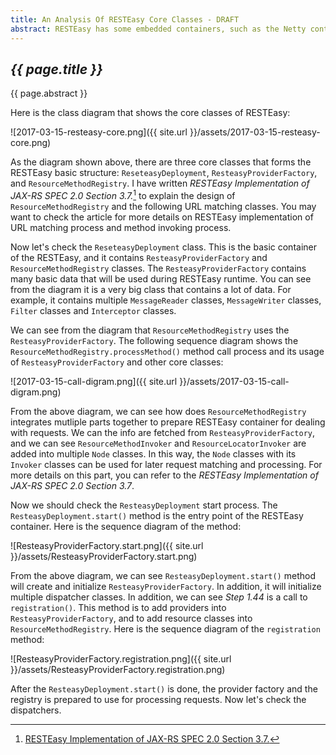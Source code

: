 ```yaml
---
title: An Analysis Of RESTEasy Core Classes - DRAFT
abstract: RESTEasy has some embedded containers, such as the Netty container, the Sun JDK HTTP Server container, and the Undertow container. For each container, their basic requirement is to initialize the RESTEasy core classes properly so RESTEasy can provide resource classes and URL to method matching properly. In this article, I'd like to show you my researches on RESTEasy core classes.
---
```


## _{{ page.title }}_

{{ page.abstract }}

Here is the class diagram that shows the core classes of RESTEasy:

![2017-03-15-resteasy-core.png]({{ site.url }}/assets/2017-03-15-resteasy-core.png)

As the diagram shown above, there are three core classes that forms the RESTEasy basic structure: `ReseteasyDeployment`, `ResteasyProviderFactory`, and `ResourceMethodRegistry`. I have written _RESTEasy Implementation of JAX-RS SPEC 2.0 Section 3.7._[^jaxrs-spec3_7] to explain the design of `ResourceMethodRegistry` and the following URL matching classes. You may want to check the article for more details on RESTEasy implementation of URL matching process and method invoking process.

[^jaxrs-spec3_7]: [RESTEasy Implementation of JAX-RS SPEC 2.0 Section 3.7.](http://weinan.io/2017/03/04/jaxrs-spec3_7.html)

Now let's check the `ReseteasyDeployment` class. This is the basic container of the RESTEasy, and it contains `ResteasyProviderFactory` and `ResourceMethodRegistry` classes. The `ResteasyProviderFactory` contains many basic data that will be used during RESTEasy runtime. You can see from the diagram it is a very big class that contains a lot of data. For example, it contains multiple `MessageReader` classes, `MessageWriter` classes, `Filter` classes and `Interceptor` classes.

We can see from the diagram that `ResourceMethodRegistry` uses the `ResteasyProviderFactory`. The following sequence diagram shows the `ResourceMethodRegistry.processMethod()` method call process and its usage of `ResteasyProviderFactory` and other core classes:

![2017-03-15-call-digram.png]({{ site.url }}/assets/2017-03-15-call-digram.png)

From the above diagram, we can see how does `ResourceMethodRegistry` integrates mutliple parts together to prepare RESTEasy container for dealing with requests. We can the info are fetched from `ResteasyProviderFactory`, and we can see `ResourceMethodInvoker` and `ResourceLocatorInvoker` are added into multiple `Node` classes. In this way, the `Node` classes with its `Invoker` classes can be used for later request matching and processing. For more details on this part, you can refer to the _RESTEasy Implementation of JAX-RS SPEC 2.0 Section 3.7_.

Now we should check the `ResteasyDeployment` start process. The `ResteasyDeployment.start()` method is the entry point of the RESTEasy container. Here is the sequence diagram of the method:

![ResteasyProviderFactory.start.png]({{ site.url }}/assets/ResteasyProviderFactory.start.png)

From the above diagram, we can see `ResteasyDeployment.start()` method will create and initialize `ResteasyProviderFactory`. In addition, it will initialize multiple dispatcher classes. In addition, we can see _Step 1.44_ is a call to `registration()`. This method is to add providers into `ResteasyProviderFactory`, and to add resource classes into `ResourceMethodRegistry`. Here is the sequence diagram of the `registration` method:

![ResteasyProviderFactory.registration.png]({{ site.url }}/assets/ResteasyProviderFactory.registration.png)

After the `ResteasyDeployment.start()` is done, the provider factory and the registry is prepared to use for processing requests. Now let's check the dispatchers.

